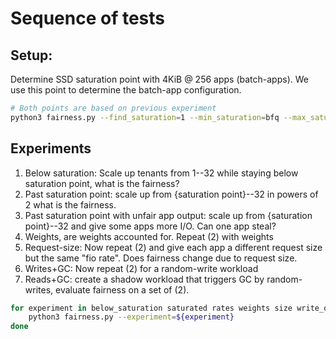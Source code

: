 # Sequence of tests

## Setup:

Determine SSD saturation point with 4KiB @ 256 apps (batch-apps). We use this point to determine the batch-app configuration.

```bash
# Both points are based on previous experiment
python3 fairness.py --find_saturation=1 --min_saturation=bfq --max_saturation=none
```

## Experiments

1. Below saturation: Scale up tenants from 1--32 while staying below saturation point, what is the fairness? 
1. Past saturation point: scale up from {saturation point}--32 in powers of 2 what is the fairness.
3. Past saturation point with unfair app output: scale up from {saturation point}--32 and give some apps more I/O. Can one app steal? 
4. Weights, are weights accounted for. Repeat (2) with weights
5. Request-size: Now repeat (2) and give each app a different request size but the same "fio rate". Does fairness change due to request size.
6. Writes+GC: Now repeat (2) for a random-write workload
7. Reads+GC: create a shadow workload that triggers GC by random-writes, evaluate fairness on a set of (2).


```bash
for experiment in below_saturation saturated rates weights size write_only rw; do 
    python3 fairness.py --experiment=${experiment}
done
```